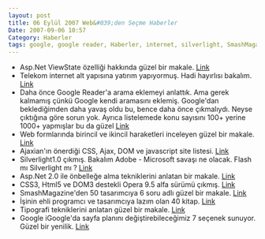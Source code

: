 ```yaml
---
layout: post
title: 06 Eylül 2007 Web&#039;den Seçme Haberler
Date: 2007-09-06 10:57
Category: Haberler
tags: google, google reader, Haberler, internet, silverlight, SmashMagazine, tipografi, viewstate
---
```


-   Asp.Net ViewState özelliği hakkında güzel bir makale. [Link][]
-   Telekom internet alt yapısına yatırım yapıyormuş. Hadi hayırlısı
    bakalım. [Link][1]
-   Daha önce Google Reader'a arama eklemeyi anlattık. Ama gerek
    kalmamış çünkü Google kendi aramasını eklemiş. Google'dan
    beklediğimden daha yavaş oldu bu, bence daha önce çıkmalıydı. Neyse
    çıktığına göre sorun yok. Ayrıca listelemede konu sayısını 100+
    yerine 1000+ yapmışlar bu da güzel [Link][2]
-   Web formlarında birincil ve ikincil haraketleri inceleyen güzel bir
    makale. [Link][3]
-   Ajaxian'ın önerdiği CSS, Ajax, DOM ve javascript site listesi.
    [Link][4]
-   Silverlight1.0 çıkmış. Bakalım Adobe - Microsoft savaşı ne olacak.
    Flash mı Silverlight mı ? [Link][5]
-   Asp.Net 2.0 ile önbelleğe alma tekniklerini anlatan bir makale.
    [Link][6]
-   CSS3, Html5 ve DOM3 destekli Opera 9.5 alfa sürümü çıkmış. [Link][7]
-   SmashMagazine'den 50 tasarımcıya 6 soru adlı güzel bir makale.
    [Link][8]
-   İşinin ehli programcı ve tasarımcıya lazım olan 40 kitap. [Link][9]
-   Tipografi tekniklerini anlatan güzel bir makale. [Link][10]
-   Google iGoogle'da sayfa planını değiştirebileceğimiz 7 seçenek
    sunuyor. Güzel bir yenilik. [Link][11]


  [Link]: http://www.csharpnedir.com/makalegoster.asp?Mid=776
    "asp.net viewstate"
  [1]: http://www.ntvmsnbc.com/news/419170.asp "internet"
  [2]: http://googlesystem.blogspot.com/2007/09/google-reader-adds-search.html
    "Google reader arama"
  [3]: http://www.lukew.com/resources/articles/PSactions.asp
    "web formları"
  [4]: http://ajaxian.com/archives/lets-compile-a-list-of-ajax-dom-and-js-related-resources
    "siteler"
  [5]: http://weblogs.asp.net/scottgu/archive/2007/09/04/silverlight-1-0-released-and-silverlight-for-linux-announced.aspx
    "Silverlight1.0"
  [6]: http://www.beansoftware.com/ASP.NET-Tutorials/Caching-Techniques.aspx
    "asp.net2.0 önbellek"
  [7]: http://my.opera.com/desktopteam/blog/2007/09/04/go-and-get-opera-9-5-alpha-3
    "Opera9.5"
  [8]: http://www.smashingmagazine.com/2007/09/05/50-designers-x-6-questions/
    "50 tasarımcıya 6 soru"
  [9]: http://www.smashingmagazine.com/2007/09/04/40-books-for-professional-design-development/
    "40 kitap "
  [10]: http://wisdump.com/design/typography-tools-and-techniques-of-the-trade/
    "tipografi"
  [11]: http://googlesystem.blogspot.com/2007/09/customize-igoogles-layout.html
    "iGoogle"

